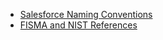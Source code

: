 
  - [Salesforce Naming Conventions](/_pages/Salesforce-Naming-Conventions.md)
  - [FISMA and NIST References](/_pages/FISMA-and-NIST-references.md)